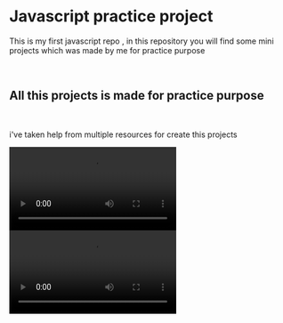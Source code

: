 # Javascript practice project
<p>This is my first javascript repo , in this repository you will find some mini projects which was made by me for practice purpose </p>
<br>
<h2>All this projects is made for practice purpose</h2>
<br>
<p>i've taken help from multiple resources for create this projects</p>
<video src = "C:\Users\Hardik\Desktop\js project\How sps game work.mp4">SPS game</video>
<br>
<video src="C:\Users\Hardik\Desktop\js project\How ultimate color work.mp4">Ultimate color</video>

